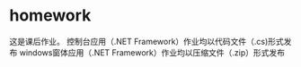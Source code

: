 # homework
这是课后作业。
控制台应用（.NET Framework）作业均以代码文件（.cs)形式发布
windows窗体应用（.NET Framework）作业均以压缩文件（.zip）形式发布
